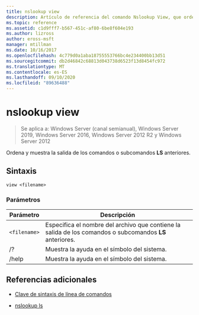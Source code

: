 ```yaml
---
title: nslookup view
description: Artículo de referencia del comando Nslookup View, que ordena y muestra la salida de los comandos o subcomandos de **LS** anteriores.
ms.topic: reference
ms.assetid: c1d9fff7-b567-451c-af80-6be8f604e193
ms.author: lizross
author: eross-msft
manager: mtillman
ms.date: 10/16/2017
ms.openlocfilehash: 4c779d0a1aba18755553766bc4e234400bb13d51
ms.sourcegitcommit: db2d46842c68813d043738d6523f13d8454fc972
ms.translationtype: MT
ms.contentlocale: es-ES
ms.lasthandoff: 09/10/2020
ms.locfileid: "89636488"
---
```

# <a name="nslookup-view"></a>nslookup view

> Se aplica a: Windows Server (canal semianual), Windows Server 2019, Windows Server 2016, Windows Server 2012 R2 y Windows Server 2012

Ordena y muestra la salida de los comandos o subcomandos **LS** anteriores.

## <a name="syntax"></a>Sintaxis

```
view <filename>
```

### <a name="parameters"></a>Parámetros

| Parámetro | Descripción |
| --------- | ----------- |
| `<filename>` | Especifica el nombre del archivo que contiene la salida de los comandos o subcomandos **LS** anteriores. |
| /? | Muestra la ayuda en el símbolo del sistema. |
| /help | Muestra la ayuda en el símbolo del sistema. |

## <a name="additional-references"></a>Referencias adicionales

- [Clave de sintaxis de línea de comandos](command-line-syntax-key.md)

- [nslookup ls](nslookup-ls.md)
